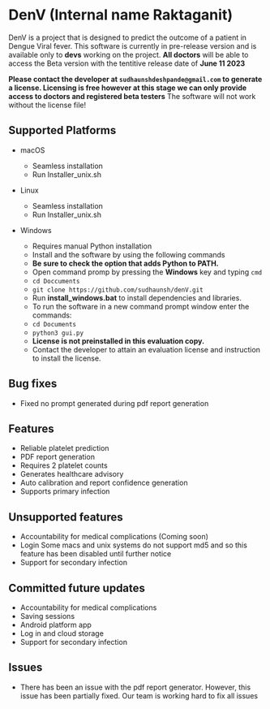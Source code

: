 # DenV (Internal name Raktaganit)

DenV is a project that is designed to predict the outcome of a patient in Dengue Viral fever. This software is currently in pre-release version and is available only to **devs** working on the project. 
**All doctors** will be able to access the Beta version with the tentitive release date of **June 11 2023**

**Please contact the developer at `sudhaunshdeshpande@gmail.com` to generate a license. Licensing is free however at this stage we can only provide access to doctors and registered beta testers** The software will not work without the license file!

## Supported Platforms 

- macOS 
    - Seamless installation 
    - Run Installer_unix.sh


- Linux 
    - Seamless installation 
    - Run Installer_unix.sh


- Windows 
    - Requires manual Python installation 
    - Install and the software by using the following commands 
    - **Be sure to check the option that adds Python to PATH.**
    - Open command promp by pressing the **Windows** key and typing `cmd`
    - `cd Doccuments`
    - `git clone https://github.com/sudhaunsh/denV.git`
    - Run **install_windows.bat** to install dependencies and libraries.  
    - To run the software in a new command prompt window enter the commands:
    - `cd Documents`
    - `python3 gui.py`
    - **License is not preinstalled in this evaluation copy.** 
    - Contact the developer to attain an evaluation license and instruction to install the license. 

## Bug fixes
- Fixed no prompt generated during pdf report generation

## Features 

- Reliable platelet prediction 
- PDF report generation 
- Requires 2 platelet counts 
- Generates healthcare advisory 
- Auto calibration and report confidence generation 
- Supports primary infection 

## Unsupported features 
- Accountability for medical complications (Coming soon)
- Login Some macs and unix systems do not support md5 and so this feature has been disabled until further notice
- Support for secondary infection

## Committed future updates 
- Accountability for medical complications
- Saving sessions 
- Android platform app
- Log in and cloud storage 
- Support for secondary infection

## Issues
- There has been an issue with the pdf report generator. However, this issue has been partially fixed. Our team is working hard to fix all issues 